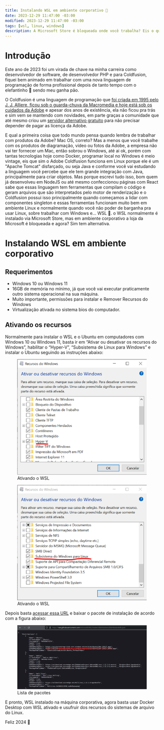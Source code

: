 ```yaml
---
title: Instalando WSL em ambiente corporativo 🐧
date: 2023-12-29 11:47:00 -03:00
modified: 2023-12-29 11:47:00 -03:00
tags: [wsl, linux, windows]
description: A Microsoft Store é bloqueada onde você trabalha? Eis o que fazer
---
```


# Introdução

Este ano de 2023 foi um virada de chave na minha carreira como desenvolvedor de software, de desenvolvedor PHP e para Coldfusion, fiquei bem animado em trabalhar com uma nova linguagem de programação de forma profissional depois de tanto tempo com o elefantinho 🐘 sendo meu ganha pão.

O Coldfusion é uma linguagem de programação que [foi criada em 1995 pelo J. J. Alliere, ficou sob o guarda-chuva da Macromedia e hoje está sob os cuidados da Adobe](https://www.adobe.com/products/coldfusion-family.html "Adobe Coldfusion") e apesar dos anos de existência, ela não ficou pra trás e sim vem se mantendo com novidades, em parte graças a comunidade que até mesmo criou um [servidor alternativo gratuito](https://www.lucee.org/ "Lucee") para não precisar depender de pagar as licença da Adobe.

E qual a primeira coisa que todo mundo pensa quando lembra de trabalhar com produtos da Adobe? Mac OS, correto? Mas a menos que você trabalhe com os produtos de diagramação, video ou fotos da Adobe, a empresa não vai ter fornecer um Mac, então sobrou o Windows, até ai ok, porém com tantas tecnologias hoje como Docker, programar local no Windows é meio vintage, eis que sim o Adobe Coldfusion funciona em Linux porque ele é um "Apache Tomcat" disfarçado, ou seja Java e conforme você vai estudando a linguagem você percebe que ele tem grande integração com Java, principalmente para criar objetos. Mas porque escrevi tudo isso, bom quem já desenvolveu em NodeJS ou até mesmo confeccionou páginas com React sabe que essas linguagem tem ferramentas que compilam o código e geram arquivos que são interpretados pelo motor de renderização e o Coldfusion possui isso principalmente quando começamos a lidar com componentes singleton e essas ferramentas funcionam muito bem em ambiente Linux e normalmente quando você não poder de barganha pra usar Linux, sobre trabalhar com Windows e... WSL 🐧. o WSL normalmente é instalado via Microsoft Store, mas em ambiente corporativo a loja da Microsoft é bloqueada e agora? Sim tem alternativa.

# Instalando WSL em ambiente corporativo
## Requerimentos

* Windows 10 ou Windows 11 
* 16GB de memória no mínimo, já que você vai executar praticamente outro sistema operacional na sua máquina. 
* Muito importante, permissões para instalar e Remover Recursos do Windows
* Virtualização ativada no sistema bios do computador.

## Ativando os recursos

Normalmente para instalar o WSL e o Ubuntu em computadores com Windows 10 ou Windows 11, basta ir em “Ativar ou desativar os recursos do Windows”, habilitar o “Hyper-V”, “Subsistema de Linux para Windows” e instalar o Ubuntu seguindo as instruções abaixo:

<figure>
    <img src="/web/instalando-o-wsl-no-trabalho/1.png" alt="Ativando o WSL">
    <figcaption>Ativando o WSL</figcaption>
</figure>

<figure>
    <img src="/web/instalando-o-wsl-no-trabalho/2.png" alt="Ativando o WSL">
    <figcaption>Ativando o WSL</figcaption>
</figure>

Depois basta [acessar essa URL](https://raw.githubusercontent.com/microsoft/WSL/master/distributions/DistributionInfo.json "Microsoft WSL") e baixar o pacote de instalação de acordo com a figura abaixo:

<figure>
    <img src="/web/instalando-o-wsl-no-trabalho/3.png" alt="Lista de pacotes">
    <figcaption>Lista de pacotes</figcaption>
</figure>

E pronto, WSL instalado na máquina corporativa, agora basta usar Docker Desktop com WSL ativado e usufruir dos recursos do sistemas de arquivo do Linux.

Feliz 2024 🍾
